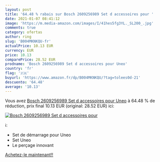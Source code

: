 ```yaml
---
layout: post
title: '64.48 % rabais sur Bosch 2609256989 Set d accessoires pour '
date: 2021-01-07 08:41:12
image: 'https://m.media-amazon.com/images/I/41hes5fg3YL._SL200_.jpg'
comments: true
category: ofertas
author: ring
slug: 'B004MKNKQU-fr'
actualPrice: 10.13 EUR
currency: EUR
price: 10.13
comparePrice: 28.52 EUR
prodname: 'Bosch 2609256989 Set d accessoires pour Uneo'
country: 'fr'
flag: '🇫🇷'
buyurl: 'https://www.amazon.fr/dp/B004MKNKQU/?tag=tolees0d-21'
descuento: '64.48'
average: '10.13'
---
```


Vous avez [Bosch 2609256989 Set d accessoires pour Uneo](https://www.amazon.fr/dp/B004MKNKQU/?tag=tolees0d-21)  à  64.48 % de réduction, prix final  10.13 EUR (original: 28.52 EUR) ici:

[![Bosch 2609256989 Set d accessoires pour ](https://m.media-amazon.com/images/I/41hes5fg3YL._SL200_.jpg)](https://www.amazon.fr/dp/B004MKNKQU/?tag=tolees0d-21)

ℹ️:

- Set de démarrage pour Uneo
- Set Uneo
- Le perçage innovant

[Achetez-le maintenant!!](https://www.amazon.fr/dp/B004MKNKQU/?tag=tolees0d-21)

